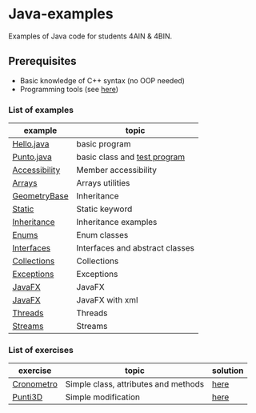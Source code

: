 # Java-examples
Examples of Java code for students 4AIN & 4BIN.
## Prerequisites
* Basic knowledge of C++ syntax (no OOP needed)
* Programming tools (see [here](tools.md))
### List of examples
| example                                            | topic                                                   |
| -------------------------------------------------- | ------------------------------------------------------- |
| [Hello.java](examples/Hello.java)                  | basic program                                           |
| [Punto.java](examples/Punto.java)                  | basic class and [test program](examples/TestPunto.java) |
| [Accessibility](examples/Accessibility)            | Member accessibility                                    |
| [Arrays](examples/Arrays)                          | Arrays utilities                                        |
| [GeometryBase](examples/GeometryBase)              | Inheritance                                             |
| [Static](examples/Static)                          | Static keyword                                          |
| [Inheritance](examples/Inheritance/inheritance.md) | Inheritance examples                                    |
| [Enums](examples/Enums/README.md)                  | Enum classes                                            |
| [Interfaces](examples/Interfaces/README.md)        | Interfaces and abstract classes                         |
| [Collections](examples/Collections/README.md)      | Collections                                             |
| [Exceptions](examples/Exceptions/README.md)        | Exceptions                                              |
| [JavaFX](examples/JavaFX/BaseFX/README.md)         | JavaFX                                                  |
| [JavaFX](examples/JavaFX/BaseFXML/README.md)       | JavaFX with xml                                         |
| [Threads](examples/Threads/README.md)              | Threads                                                 |
| [Streams](examples/Streams/README.md)              | Streams                                                 |
### List of exercises
| exercise                                         | topic                                | solution                     |
| ------------------------------------------------ | ------------------------------------ | ---------------------------- |
| [Cronometro](exercises/Cronometro/Cronometro.md) | Simple class, attributes and methods | [here](solutions/Cronometro) |
| [Punti3D](exercises/Punti3D.md)                  | Simple modification                  | [here](solutions/Punti3D)    |
